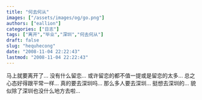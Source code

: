```yaml
---
title: "何去何从"
images: ["/assets/images/og/go.png"]
authors: ["eallion"]
categories: ["日志"]
tags: ["离开","毕业","深圳","何去何从"]
draft: false
slug: "hequhecong"
date: "2008-11-04 22:22:43"
lastmod: "2008-11-04 22:22:43"
---
```


马上就要离开了...
没有什么留恋...
或许留恋的都不值一提或是留恋的太多...
总之心态好得跟平常一样...
真的要去深圳吗...
那么多人要去深圳...
挺想去深圳的...
貌似除了深圳也没什么地方去啦...
